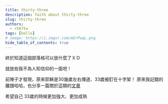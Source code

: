 ```yaml
---
title: thirty-three
description: faith about thirty-three
slug: thirty-three
authors:
  - r567tw
tags: [hello]
# image: https://i.imgur.com/mErPwqL.png
hide_table_of_contents: true
---
```


終於知道這個部落格可以放什麼了ＸＤ

就放些我不為人知信仰的一面吧！

前陣子才發現，原來耶穌是30幾歲左右傳道、33歲被釘在十字架！
原來我記錯的離譜哈哈，也分享一篇關於這類的[文章](https://williswu.medium.com/%E4%B8%89%E5%8D%81%E4%B8%89%E6%AD%B2%E7%9A%84%E4%BF%A1%E4%BB%B0-fea8b35c2323)

希望自己 33歲的時候更加強大、更加成熟